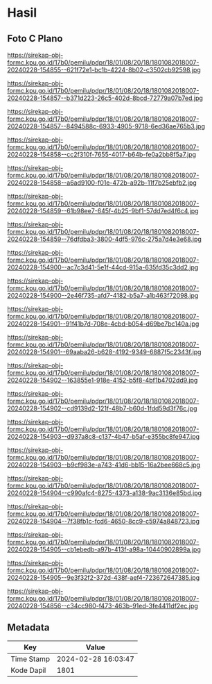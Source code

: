 # Hasil

## Foto C Plano

https://sirekap-obj-formc.kpu.go.id/17b0/pemilu/pdpr/18/01/08/20/18/1801082018007-20240228-154855--621f72e1-bc1b-4224-8b02-c3502cb92598.jpg

https://sirekap-obj-formc.kpu.go.id/17b0/pemilu/pdpr/18/01/08/20/18/1801082018007-20240228-154857--b371d223-26c5-402d-8bcd-72779a07b7ed.jpg

https://sirekap-obj-formc.kpu.go.id/17b0/pemilu/pdpr/18/01/08/20/18/1801082018007-20240228-154857--8494588c-6933-4905-9718-6ed36ae765b3.jpg

https://sirekap-obj-formc.kpu.go.id/17b0/pemilu/pdpr/18/01/08/20/18/1801082018007-20240228-154858--cc2f310f-7655-4017-b64b-fe0a2bb8f5a7.jpg

https://sirekap-obj-formc.kpu.go.id/17b0/pemilu/pdpr/18/01/08/20/18/1801082018007-20240228-154858--a6ad9100-f01e-472b-a92b-11f7b25ebfb2.jpg

https://sirekap-obj-formc.kpu.go.id/17b0/pemilu/pdpr/18/01/08/20/18/1801082018007-20240228-154859--61b98ee7-645f-4b25-9bf1-57dd7ed4f6c4.jpg

https://sirekap-obj-formc.kpu.go.id/17b0/pemilu/pdpr/18/01/08/20/18/1801082018007-20240228-154859--76dfdba3-3800-4df5-976c-275a7d4e3e68.jpg

https://sirekap-obj-formc.kpu.go.id/17b0/pemilu/pdpr/18/01/08/20/18/1801082018007-20240228-154900--ac7c3d41-5e1f-44cd-915a-635fd35c3dd2.jpg

https://sirekap-obj-formc.kpu.go.id/17b0/pemilu/pdpr/18/01/08/20/18/1801082018007-20240228-154900--2e46f735-afd7-4182-b5a7-a1b463f72098.jpg

https://sirekap-obj-formc.kpu.go.id/17b0/pemilu/pdpr/18/01/08/20/18/1801082018007-20240228-154901--91f41b7d-708e-4cbd-b054-d69be7bc140a.jpg

https://sirekap-obj-formc.kpu.go.id/17b0/pemilu/pdpr/18/01/08/20/18/1801082018007-20240228-154901--69aaba26-b628-4192-9349-6887f5c2343f.jpg

https://sirekap-obj-formc.kpu.go.id/17b0/pemilu/pdpr/18/01/08/20/18/1801082018007-20240228-154902--163855e1-918e-4152-b5f8-4bf1b4702dd9.jpg

https://sirekap-obj-formc.kpu.go.id/17b0/pemilu/pdpr/18/01/08/20/18/1801082018007-20240228-154902--cd9139d2-121f-48b7-b60d-1fdd59d3f76c.jpg

https://sirekap-obj-formc.kpu.go.id/17b0/pemilu/pdpr/18/01/08/20/18/1801082018007-20240228-154903--d937a8c8-c137-4b47-b5af-e355bc8fe947.jpg

https://sirekap-obj-formc.kpu.go.id/17b0/pemilu/pdpr/18/01/08/20/18/1801082018007-20240228-154903--b9cf983e-a743-41d6-bb15-16a2bee668c5.jpg

https://sirekap-obj-formc.kpu.go.id/17b0/pemilu/pdpr/18/01/08/20/18/1801082018007-20240228-154904--c990afc4-8275-4373-a138-9ac3136e85bd.jpg

https://sirekap-obj-formc.kpu.go.id/17b0/pemilu/pdpr/18/01/08/20/18/1801082018007-20240228-154904--7f38fb1c-fcd6-4650-8cc9-c5974a848723.jpg

https://sirekap-obj-formc.kpu.go.id/17b0/pemilu/pdpr/18/01/08/20/18/1801082018007-20240228-154905--cb1ebedb-a97b-413f-a98a-10440902899a.jpg

https://sirekap-obj-formc.kpu.go.id/17b0/pemilu/pdpr/18/01/08/20/18/1801082018007-20240228-154905--9e3f32f2-372d-438f-aef4-723672647385.jpg

https://sirekap-obj-formc.kpu.go.id/17b0/pemilu/pdpr/18/01/08/20/18/1801082018007-20240228-154856--c34cc980-f473-463b-91ed-3fe4411df2ec.jpg


## Metadata

| Key        | Value               |
| ---------- | ------------------- |
| Time Stamp | 2024-02-28 16:03:47 |
| Kode Dapil | 1801                |



